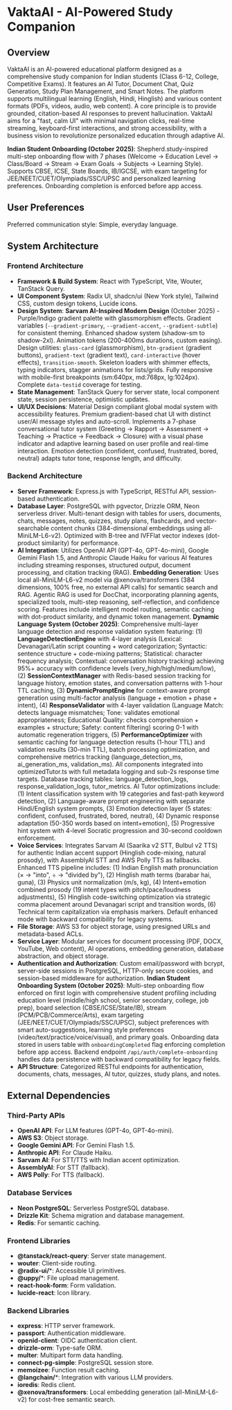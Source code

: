 # VaktaAI - AI-Powered Study Companion

## Overview

VaktaAI is an AI-powered educational platform designed as a comprehensive study companion for Indian students (Class 6-12, College, Competitive Exams). It features an AI Tutor, Document Chat, Quiz Generation, Study Plan Management, and Smart Notes. The platform supports multilingual learning (English, Hindi, Hinglish) and various content formats (PDFs, videos, audio, web content). A core principle is to provide grounded, citation-based AI responses to prevent hallucination. VaktaAI aims for a "fast, calm UI" with minimal navigation clicks, real-time streaming, keyboard-first interactions, and strong accessibility, with a business vision to revolutionize personalized education through adaptive AI.

**Indian Student Onboarding (October 2025)**: Shepherd.study-inspired multi-step onboarding flow with 7 phases (Welcome → Education Level → Class/Board → Stream → Exam Goals → Subjects → Learning Style). Supports CBSE, ICSE, State Boards, IB/IGCSE, with exam targeting for JEE/NEET/CUET/Olympiads/SSC/UPSC and personalized learning preferences. Onboarding completion is enforced before app access.

## User Preferences

Preferred communication style: Simple, everyday language.

## System Architecture

### Frontend Architecture

*   **Framework & Build System**: React with TypeScript, Vite, Wouter, TanStack Query.
*   **UI Component System**: Radix UI, shadcn/ui (New York style), Tailwind CSS, custom design tokens, Lucide icons.
*   **Design System**: **Sarvam AI-Inspired Modern Design** (October 2025) - Purple/Indigo gradient palette with glassmorphism effects. Gradient variables (`--gradient-primary`, `--gradient-accent`, `--gradient-subtle`) for consistent theming. Enhanced shadow system (shadow-sm to shadow-2xl). Animation tokens (200-400ms durations, custom easing). Design utilities: `glass-card` (glassmorphism), `btn-gradient` (gradient buttons), `gradient-text` (gradient text), `card-interactive` (hover effects), `transition-smooth`. Skeleton loaders with shimmer effects, typing indicators, stagger animations for lists/grids. Fully responsive with mobile-first breakpoints (sm:640px, md:768px, lg:1024px). Complete `data-testid` coverage for testing.
*   **State Management**: TanStack Query for server state, local component state, session persistence, optimistic updates.
*   **UI/UX Decisions**: Material Design compliant global modal system with accessibility features. Premium gradient-based chat UI with distinct user/AI message styles and auto-scroll. Implements a 7-phase conversational tutor system (Greeting → Rapport → Assessment → Teaching → Practice → Feedback → Closure) with a visual phase indicator and adaptive learning based on user profile and real-time interaction. Emotion detection (confident, confused, frustrated, bored, neutral) adapts tutor tone, response length, and difficulty.

### Backend Architecture

*   **Server Framework**: Express.js with TypeScript, RESTful API, session-based authentication.
*   **Database Layer**: PostgreSQL with pgvector, Drizzle ORM, Neon serverless driver. Multi-tenant design with tables for users, documents, chats, messages, notes, quizzes, study plans, flashcards, and vector-searchable content chunks (384-dimensional embeddings using all-MiniLM-L6-v2). Optimized with B-tree and IVFFlat vector indexes (dot-product similarity) for performance.
*   **AI Integration**: Utilizes OpenAI API (GPT-4o, GPT-4o-mini), Google Gemini Flash 1.5, and Anthropic Claude Haiku for various AI features including streaming responses, structured output, document processing, and citation tracking (RAG). **Embedding Generation**: Uses local all-MiniLM-L6-v2 model via @xenova/transformers (384 dimensions, 100% free, no external API calls) for semantic search and RAG. Agentic RAG is used for DocChat, incorporating planning agents, specialized tools, multi-step reasoning, self-reflection, and confidence scoring. Features include intelligent model routing, semantic caching with dot-product similarity, and dynamic token management. **Dynamic Language System (October 2025)**: Comprehensive multi-layer language detection and response validation system featuring: (1) **LanguageDetectionEngine** with 4-layer analysis (Lexical: Devanagari/Latin script counting + word categorization; Syntactic: sentence structure + code-mixing patterns; Statistical: character frequency analysis; Contextual: conversation history tracking) achieving 95%+ accuracy with confidence levels (very_high/high/medium/low), (2) **SessionContextManager** with Redis-based session tracking for language history, emotion states, and conversation patterns with 1-hour TTL caching, (3) **DynamicPromptEngine** for context-aware prompt generation using multi-factor analysis (language + emotion + phase + intent), (4) **ResponseValidator** with 4-layer validation (Language Match: detects language mismatches; Tone: validates emotional appropriateness; Educational Quality: checks comprehension + examples + structure; Safety: content filtering) scoring 0-1 with automatic regeneration triggers, (5) **PerformanceOptimizer** with semantic caching for language detection results (1-hour TTL) and validation results (30-min TTL), batch processing optimization, and comprehensive metrics tracking (language_detection_ms, ai_generation_ms, validation_ms). All components integrated into optimizedTutor.ts with full metadata logging and sub-2s response time targets. Database tracking tables: language_detection_logs, response_validation_logs, tutor_metrics. AI Tutor optimizations include: (1) Intent classification system with 19 categories and fast-path keyword detection, (2) Language-aware prompt engineering with separate Hindi/English system prompts, (3) Emotion detection layer (5 states: confident, confused, frustrated, bored, neutral), (4) Dynamic response adaptation (50-350 words based on intent+emotion), (5) Progressive hint system with 4-level Socratic progression and 30-second cooldown enforcement.
*   **Voice Services**: Integrates Sarvam AI (Saarika v2 STT, Bulbul v2 TTS) for authentic Indian accent support (Hinglish code-mixing, natural prosody), with AssemblyAI STT and AWS Polly TTS as fallbacks. Enhanced TTS pipeline includes: (1) Indian English math pronunciation (× → "into", ÷ → "divided by"), (2) Hinglish math terms (barabar hai, guna), (3) Physics unit normalization (m/s, kg), (4) Intent+emotion combined prosody (19 intent types with pitch/pace/loudness adjustments), (5) Hinglish code-switching optimization via strategic comma placement around Devanagari script and transition words, (6) Technical term capitalization via emphasis markers. Default enhanced mode with backward compatibility for legacy systems.
*   **File Storage**: AWS S3 for object storage, using presigned URLs and metadata-based ACLs.
*   **Service Layer**: Modular services for document processing (PDF, DOCX, YouTube, Web content), AI operations, embedding generation, database abstraction, and object storage.
*   **Authentication and Authorization**: Custom email/password with bcrypt, server-side sessions in PostgreSQL, HTTP-only secure cookies, and session-based middleware for authorization. **Indian Student Onboarding System (October 2025)**: Multi-step onboarding flow enforced on first login with comprehensive student profiling including education level (middle/high school, senior secondary, college, job prep), board selection (CBSE/ICSE/State/IB), stream (PCM/PCB/Commerce/Arts), exam targeting (JEE/NEET/CUET/Olympiads/SSC/UPSC), subject preferences with smart auto-suggestions, learning style preferences (video/text/practice/voice/visual), and primary goals. Onboarding data stored in users table with `onboardingCompleted` flag enforcing completion before app access. Backend endpoint `/api/auth/complete-onboarding` handles data persistence with backward compatibility for legacy fields.
*   **API Structure**: Categorized RESTful endpoints for authentication, documents, chats, messages, AI tutor, quizzes, study plans, and notes.

## External Dependencies

### Third-Party APIs

*   **OpenAI API**: For LLM features (GPT-4o, GPT-4o-mini).
*   **AWS S3**: Object storage.
*   **Google Gemini API**: For Gemini Flash 1.5.
*   **Anthropic API**: For Claude Haiku.
*   **Sarvam AI**: For STT/TTS with Indian accent optimization.
*   **AssemblyAI**: For STT (fallback).
*   **AWS Polly**: For TTS (fallback).

### Database Services

*   **Neon PostgreSQL**: Serverless PostgreSQL database.
*   **Drizzle Kit**: Schema migration and database management.
*   **Redis**: For semantic caching.

### Frontend Libraries

*   **@tanstack/react-query**: Server state management.
*   **wouter**: Client-side routing.
*   **@radix-ui/***: Accessible UI primitives.
*   **@uppy/***: File upload management.
*   **react-hook-form**: Form validation.
*   **lucide-react**: Icon library.

### Backend Libraries

*   **express**: HTTP server framework.
*   **passport**: Authentication middleware.
*   **openid-client**: OIDC authentication client.
*   **drizzle-orm**: Type-safe ORM.
*   **multer**: Multipart form data handling.
*   **connect-pg-simple**: PostgreSQL session store.
*   **memoizee**: Function result caching.
*   **@langchain/***: Integration with various LLM providers.
*   **ioredis**: Redis client.
*   **@xenova/transformers**: Local embedding generation (all-MiniLM-L6-v2) for cost-free semantic search.